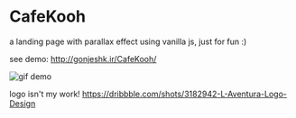 # CafeKooh
a landing page with parallax effect using vanilla js, just for fun :)

see demo:
http://gonjeshk.ir/CafeKooh/

![gif demo](https://cdn.dribbble.com/users/265765/screenshots/6108581/koohcafe.gif)

logo isn't my work! https://dribbble.com/shots/3182942-L-Aventura-Logo-Design

